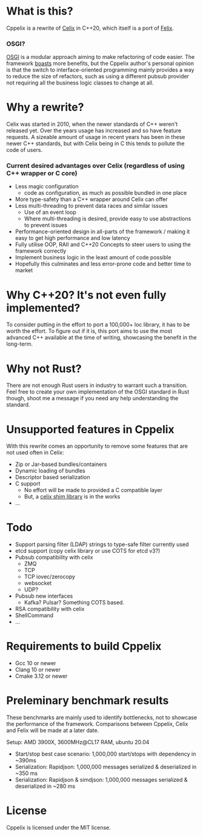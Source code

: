# What is this?

Cppelix is a rewrite of [Celix](https://github.com/apache/celix) in C++20, which itself is a port of [Felix](https://github.com/apache/felix).

### OSGI?

[OSGI](https://www.osgi.org/) is a modular approach aiming to make refactoring of code easier.
The framework [boasts](https://www.osgi.org/developer/benefits-of-using-osgi/) more benefits, but the Cppelix author's personal opinion is that the switch to interface-oriented programming mainly provides a way to reduce the size of refactors, such as using a different pubsub provider not requiring all the business logic classes to change at all.

# Why a rewrite?

Celix was started in 2010, when the newer standards of C++ weren't released yet. Over the years usage has increased and so have feature requests. A sizeable amount of usage in recent years has been in these newer C++ standards, but with Celix being in C this tends to pollute the code of users.

### Current desired advantages over Celix (regardless of using C++ wrapper or C core)

* Less magic configuration
    * code as configuration, as much as possible bundled in one place
* More type-safety than a C++ wrapper around Celix can offer
* Less multi-threading to prevent data races and similar issues
    * Use of an event loop
    * Where multi-threading is desired, provide easy to use abstractions to prevent issues
* Performance-oriented design in all-parts of the framework / making it easy to get high performance and low latency
* Fully utilise OOP, RAII and C++20 Concepts to steer users to using the framework correctly
* Implement business logic in the least amount of code possible 
* Hopefully this culminates and less error-prone code and better time to market

# Why C++20? It's not even fully implemented?

To consider putting in the effort to port a 100,000+ loc library, it has to be worth the effort. To figure out if it is, this port aims to use the most advanced C++ available at the time of writing, showcasing the benefit in the long-term. 

# Why not Rust?

There are not enough Rust users in industry to warrant such a transition. Feel free to create your own implementation of the OSGI standard in Rust though, shoot me a message if you need any help understanding the standard.

# Unsupported features in Cppelix

With this rewrite comes an opportunity to remove some features that are not used often in Celix:

* Zip or Jar-based bundles/containers
* Dynamic loading of bundles
* Descriptor based serialization
* C support
    * No effort will be made to provided a C compatible layer
    * But, a [celix shim library](https://github.com/volt-software/cppelix-celix-shim) is in the works
* ...

# Todo

* Support parsing filter (LDAP) strings to type-safe filter currently used
* etcd support (copy celix library or use COTS for etcd v3?)
* Pubsub compatibility with celix
    * ZMQ
    * TCP
    * TCP iovec/zerocopy
    * websocket
    * UDP?
* Pubsub new interfaces
    * Kafka? Pulsar? Something COTS based.
* RSA compatibility with celix
* ShellCommand
* ...

# Requirements to build Cppelix

* Gcc 10 or newer
* Clang 10 or newer
* Cmake 3.12 or newer

# Preleminary benchmark results
These benchmarks are mainly used to identify bottlenecks, not to showcase the performance of the framework. Comparisons between Cppelix, Celix and Felix will be made at a later date.

Setup: AMD 3900X, 3600MHz@CL17 RAM, ubuntu 20.04
* Start/stop best case scenario: 1,000,000 start/stops with dependency in ~390ms
* Serialization: Rapidjson: 1,000,000 messages serialized & deserialized in ~350 ms
* Serialization: Rapidjson & simdjson: 1,000,000 messages serialized & deserialized in ~280 ms

# License

Cppelix is licensed under the MIT license.
